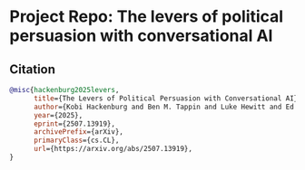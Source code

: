 # Project Repo: The levers of political persuasion with conversational AI


## Citation
```bibtex
@misc{hackenburg2025levers,
      title={The Levers of Political Persuasion with Conversational AI}, 
      author={Kobi Hackenburg and Ben M. Tappin and Luke Hewitt and Ed Saunders and Sid Black and Hause Lin and Catherine Fist and Helen Margetts and David G. Rand and Christopher Summerfield},
      year={2025},
      eprint={2507.13919},
      archivePrefix={arXiv},
      primaryClass={cs.CL},
      url={https://arxiv.org/abs/2507.13919}, 
}
